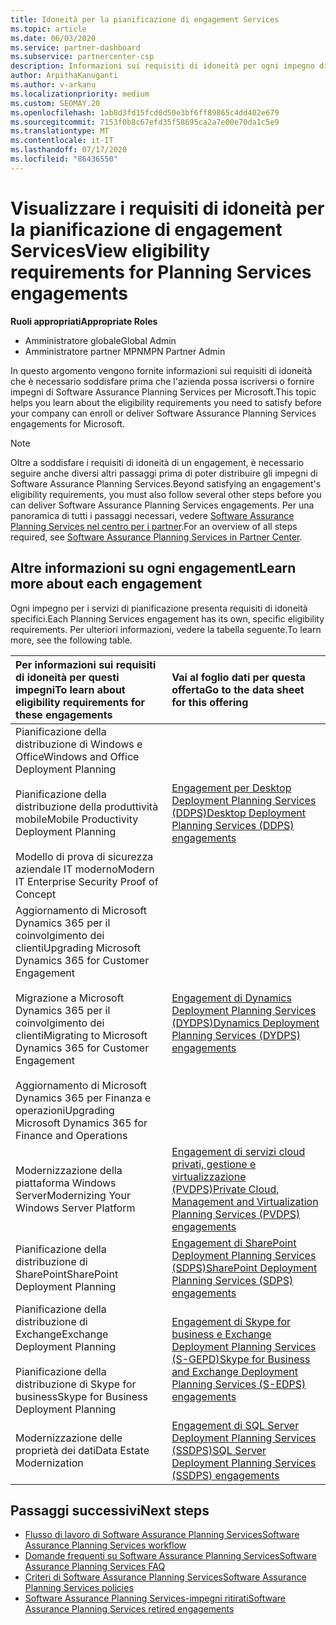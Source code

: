 ```yaml
---
title: Idoneità per la pianificazione di engagement Services
ms.topic: article
ms.date: 06/03/2020
ms.service: partner-dashboard
ms.subservice: partnercenter-csp
description: Informazioni sui requisiti di idoneità per ogni impegno di Software Assurance Planning Services che un'azienda potrebbe voler offrire ai clienti aziendali.
author: ArpithaKanuganti
ms.author: v-arkanu
ms.localizationpriority: medium
ms.custom: SEOMAY.20
ms.openlocfilehash: 1ab8d3fd15fcd0d50e3bf6ff89865c4dd402e679
ms.sourcegitcommit: 7153f0b8c67efd35f58695ca2a7e00e70da1c5e9
ms.translationtype: MT
ms.contentlocale: it-IT
ms.lasthandoff: 07/17/2020
ms.locfileid: "86436550"
---
```

# <a name="view-eligibility-requirements-for-planning-services-engagements"></a><span data-ttu-id="cdcaa-103">Visualizzare i requisiti di idoneità per la pianificazione di engagement Services</span><span class="sxs-lookup"><span data-stu-id="cdcaa-103">View eligibility requirements for Planning Services engagements</span></span>

<span data-ttu-id="cdcaa-104">**Ruoli appropriati**</span><span class="sxs-lookup"><span data-stu-id="cdcaa-104">**Appropriate Roles**</span></span>

- <span data-ttu-id="cdcaa-105">Amministratore globale</span><span class="sxs-lookup"><span data-stu-id="cdcaa-105">Global Admin</span></span>
- <span data-ttu-id="cdcaa-106">Amministratore partner MPN</span><span class="sxs-lookup"><span data-stu-id="cdcaa-106">MPN Partner Admin</span></span>

<span data-ttu-id="cdcaa-107">In questo argomento vengono fornite informazioni sui requisiti di idoneità che è necessario soddisfare prima che l'azienda possa iscriversi o fornire impegni di Software Assurance Planning Services per Microsoft.</span><span class="sxs-lookup"><span data-stu-id="cdcaa-107">This topic helps you learn about the eligibility requirements you need to satisfy before your company can enroll or deliver Software Assurance Planning Services engagements for Microsoft.</span></span>

>[!NOTE]
> <span data-ttu-id="cdcaa-108">Oltre a soddisfare i requisiti di idoneità di un engagement, è necessario seguire anche diversi altri passaggi prima di poter distribuire gli impegni di Software Assurance Planning Services.</span><span class="sxs-lookup"><span data-stu-id="cdcaa-108">Beyond satisfying an engagement's eligibility requirements, you must also follow several other steps before you can deliver Software Assurance Planning Services engagements.</span></span> <span data-ttu-id="cdcaa-109">Per una panoramica di tutti i passaggi necessari, vedere [Software Assurance Planning Services nel centro per i partner](software-assurance-dps.md).</span><span class="sxs-lookup"><span data-stu-id="cdcaa-109">For an overview of all steps required, see [Software Assurance Planning Services in Partner Center](software-assurance-dps.md).</span></span>

## <a name="learn-more-about-each-engagement"></a><span data-ttu-id="cdcaa-110">Altre informazioni su ogni engagement</span><span class="sxs-lookup"><span data-stu-id="cdcaa-110">Learn more about each engagement</span></span>

<span data-ttu-id="cdcaa-111">Ogni impegno per i servizi di pianificazione presenta requisiti di idoneità specifici.</span><span class="sxs-lookup"><span data-stu-id="cdcaa-111">Each Planning Services engagement has its own, specific eligibility requirements.</span></span> <span data-ttu-id="cdcaa-112">Per ulteriori informazioni, vedere la tabella seguente.</span><span class="sxs-lookup"><span data-stu-id="cdcaa-112">To learn more, see the following table.</span></span>

|<span data-ttu-id="cdcaa-113">**Per informazioni sui requisiti di idoneità per questi impegni**</span><span class="sxs-lookup"><span data-stu-id="cdcaa-113">**To learn about eligibility requirements for these engagements**</span></span>   |<span data-ttu-id="cdcaa-114">**Vai al foglio dati per questa offerta**</span><span class="sxs-lookup"><span data-stu-id="cdcaa-114">**Go to the data sheet for this offering**</span></span>  |
|:------------------------------------|:------------------|
| <span data-ttu-id="cdcaa-115">Pianificazione della distribuzione di Windows e Office</span><span class="sxs-lookup"><span data-stu-id="cdcaa-115">Windows and Office Deployment Planning</span></span><br/><br/> <span data-ttu-id="cdcaa-116">Pianificazione della distribuzione della produttività mobile</span><span class="sxs-lookup"><span data-stu-id="cdcaa-116">Mobile Productivity Deployment Planning</span></span><br/><br/> <span data-ttu-id="cdcaa-117">Modello di prova di sicurezza aziendale IT moderno</span><span class="sxs-lookup"><span data-stu-id="cdcaa-117">Modern IT Enterprise Security Proof of Concept</span></span> | [<span data-ttu-id="cdcaa-118">Engagement per Desktop Deployment Planning Services (DDPS)</span><span class="sxs-lookup"><span data-stu-id="cdcaa-118">Desktop Deployment Planning Services (DDPS) engagements</span></span>](https://go.microsoft.com/fwlink/?linkid=2116072) |
| <span data-ttu-id="cdcaa-119">Aggiornamento di Microsoft Dynamics 365 per il coinvolgimento dei clienti</span><span class="sxs-lookup"><span data-stu-id="cdcaa-119">Upgrading Microsoft Dynamics 365 for Customer Engagement</span></span><br/><br/> <span data-ttu-id="cdcaa-120">Migrazione a Microsoft Dynamics 365 per il coinvolgimento dei clienti</span><span class="sxs-lookup"><span data-stu-id="cdcaa-120">Migrating to Microsoft Dynamics 365 for Customer Engagement</span></span><br/><br/> <span data-ttu-id="cdcaa-121">Aggiornamento di Microsoft Dynamics 365 per Finanza e operazioni</span><span class="sxs-lookup"><span data-stu-id="cdcaa-121">Upgrading Microsoft Dynamics 365 for Finance and Operations</span></span>  | [<span data-ttu-id="cdcaa-122">Engagement di Dynamics Deployment Planning Services (DYDPS)</span><span class="sxs-lookup"><span data-stu-id="cdcaa-122">Dynamics Deployment Planning Services (DYDPS) engagements</span></span>](https://go.microsoft.com/fwlink/?linkid=2116073)  |
| <span data-ttu-id="cdcaa-123">Modernizzazione della piattaforma Windows Server</span><span class="sxs-lookup"><span data-stu-id="cdcaa-123">Modernizing Your Windows Server Platform</span></span> | [<span data-ttu-id="cdcaa-124">Engagement di servizi cloud privati, gestione e virtualizzazione (PVDPS)</span><span class="sxs-lookup"><span data-stu-id="cdcaa-124">Private Cloud, Management and Virtualization Planning Services (PVDPS) engagements</span></span>](https://go.microsoft.com/fwlink/?linkid=2115982) |
| <span data-ttu-id="cdcaa-125">Pianificazione della distribuzione di SharePoint</span><span class="sxs-lookup"><span data-stu-id="cdcaa-125">SharePoint Deployment Planning</span></span>   | [<span data-ttu-id="cdcaa-126">Engagement di SharePoint Deployment Planning Services (SDPS)</span><span class="sxs-lookup"><span data-stu-id="cdcaa-126">SharePoint Deployment Planning Services (SDPS) engagements</span></span>](https://go.microsoft.com/fwlink/?linkid=2116074)  |
| <span data-ttu-id="cdcaa-127">Pianificazione della distribuzione di Exchange</span><span class="sxs-lookup"><span data-stu-id="cdcaa-127">Exchange Deployment Planning</span></span><br/><br/> <span data-ttu-id="cdcaa-128">Pianificazione della distribuzione di Skype for business</span><span class="sxs-lookup"><span data-stu-id="cdcaa-128">Skype for Business Deployment Planning</span></span>  | [<span data-ttu-id="cdcaa-129">Engagement di Skype for business e Exchange Deployment Planning Services (S-GEPD)</span><span class="sxs-lookup"><span data-stu-id="cdcaa-129">Skype for Business and Exchange Deployment Planning Services (S-EDPS) engagements</span></span>](https://go.microsoft.com/fwlink/?linkid=2116075)  |
| <span data-ttu-id="cdcaa-130">Modernizzazione delle proprietà dei dati</span><span class="sxs-lookup"><span data-stu-id="cdcaa-130">Data Estate Modernization</span></span>  | [<span data-ttu-id="cdcaa-131">Engagement di SQL Server Deployment Planning Services (SSDPS)</span><span class="sxs-lookup"><span data-stu-id="cdcaa-131">SQL Server Deployment Planning Services (SSDPS) engagements</span></span>](https://go.microsoft.com/fwlink/?linkid=2116076)  |

## <a name="next-steps"></a><span data-ttu-id="cdcaa-132">Passaggi successivi</span><span class="sxs-lookup"><span data-stu-id="cdcaa-132">Next steps</span></span>

- [<span data-ttu-id="cdcaa-133">Flusso di lavoro di Software Assurance Planning Services</span><span class="sxs-lookup"><span data-stu-id="cdcaa-133">Software Assurance Planning Services workflow</span></span>](https://go.microsoft.com/fwlink/?linkid=2115983)
- [<span data-ttu-id="cdcaa-134">Domande frequenti su Software Assurance Planning Services</span><span class="sxs-lookup"><span data-stu-id="cdcaa-134">Software Assurance Planning Services FAQ</span></span>](https://go.microsoft.com/fwlink/?linkid=2116077)
- [<span data-ttu-id="cdcaa-135">Criteri di Software Assurance Planning Services</span><span class="sxs-lookup"><span data-stu-id="cdcaa-135">Software Assurance Planning Services policies</span></span>](https://go.microsoft.com/fwlink/?linkid=2115984)
- [<span data-ttu-id="cdcaa-136">Software Assurance Planning Services-impegni ritirati</span><span class="sxs-lookup"><span data-stu-id="cdcaa-136">Software Assurance Planning Services retired engagements</span></span>](https://query.prod.cms.rt.microsoft.com/cms/api/am/binary/RE4sln9)
